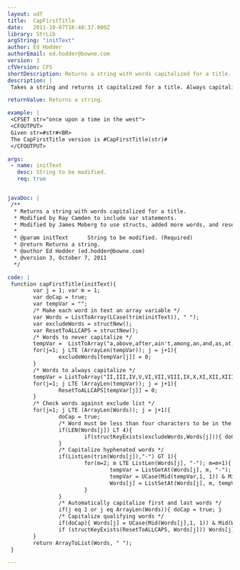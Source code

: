 ```yaml
---
layout: udf
title:  CapFirstTitle
date:   2011-10-07T16:48:37.000Z
library: StrLib
argString: "initText"
author: Ed Hodder
authorEmail: ed.hodder@bowne.com
version: 3
cfVersion: CF5
shortDescription: Returns a string with words capitalized for a title.
description: |
 Takes a string and returns it capitalized for a title. Always capitalizes first and last words and hyphenated words. Leaves some prepositions and conjunctions lower case.

returnValue: Returns a string.

example: |
 <CFSET str="once upon a time in the west">
 <CFOUTPUT>
 Given str=#str#<BR>
 The CapFirstTitle version is #CapFirstTitle(str)#
 </CFOUTPUT>

args:
 - name: initText
   desc: String to be modified.
   req: true


javaDoc: |
 /**
  * Returns a string with words capitalized for a title.
  * Modified by Ray Camden to include var statements.
  * Modified by James Moberg to use structs, added more words, and reset-to-all-caps list.
  * 
  * @param initText      String to be modified. (Required)
  * @return Returns a string. 
  * @author Ed Hodder (ed.hodder@bowne.com) 
  * @version 3, October 7, 2011 
  */

code: |
 function capFirstTitle(initText){
        var j = 1; var m = 1;
        var doCap = true;
        var tempVar = "";
        /* Make each word in text an array variable */
        var Words = ListToArray(LCase(trim(initText)), " ");
        var excludeWords = structNew();
        var ResetToALLCAPS = structNew();
        /* Words to never capitalize */
        tempVar =  ListToArray("a,above,after,ain't,among,an,and,as,at,below,but,by,can't,don't,for,from,from,if,in,into,it's,nor,of,off,on,on,onto,or,over,since,the,to,under,until,up,with,won't");
        for(j=1; j LTE (ArrayLen(tempVar)); j = j+1){
                excludeWords[tempVar[j]] = 0;
        }
        /* Words to always capitalize */
        tempVar = ListToArray("II,III,IV,V,VI,VII,VIII,IX,X,XI,XII,XIII,XIV,XV,XVI,XVII,XVIII,XIX,XX,XXI");
        for(j=1; j LTE (ArrayLen(tempVar)); j = j+1){
                ResetToALLCAPS[tempVar[j]] = 0;
        }
        /* Check words against exclude list */
        for(j=1; j LTE (ArrayLen(Words)); j = j+1){
                doCap = true;
                /* Word must be less than four characters to be in the list of excluded words */
                if(LEN(Words[j]) LT 4){
                        if(structKeyExists(excludeWords,Words[j])){ doCap = false; }
                }
                /* Capitalize hyphenated words */
                if(ListLen(trim(Words[j]),"-") GT 1){
                        for(m=2; m LTE ListLen(Words[j], "-"); m=m+1){
                                tempVar = ListGetAt(Words[j], m, "-");
                                tempVar = UCase(Mid(tempVar,1, 1)) & Mid(tempVar,2, LEN(tempVar)-1);
                                Words[j] = ListSetAt(Words[j], m, tempVar, "-");
                        }
                }
                /* Automatically capitalize first and last words */
                if(j eq 1 or j eq ArrayLen(Words)){ doCap = true; }
                /* Capitalize qualifying words */
                if(doCap){ Words[j] = UCase(Mid(Words[j],1, 1)) & Mid(Words[j],2, LEN(Words[j])-1); }
                if (structKeyExists(ResetToALLCAPS, Words[j])) Words[j] = ucase(Words[j]);
        }
        return ArrayToList(Words, " ");
 }

---
```


